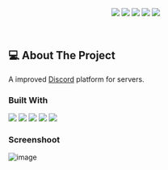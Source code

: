 
<p align="center">
  <a href="https://github.com/ByteKod/gg-ts-frontend/graphs/contributors"><img src="https://img.shields.io/github/contributors/ByteKod/gg-ts-frontend.svg?style=for-the-badge"></a>
  <a href="https://github.com/ByteKod/gg-ts-frontend/network/members"><img src="https://img.shields.io/github/forks/ByteKod/gg-ts-frontend.svg?style=for-the-badge"></a>
  <a href="https://github.com/ByteKod/gg-ts-frontend/stargazers"><img src="https://img.shields.io/github/stars/ByteKod/gg-ts-frontend.svg?style=for-the-badge"></a>
  <a href="https://github.com/ByteKod/gg-ts-frontend/issues"><img src="https://img.shields.io/github/issues/ByteKod/gg-ts-frontend.svg?style=for-the-badge"></a>
  <a href="https://github.com/ByteKod/gg-ts-frontend/blob/master/LICENSE"><img src="https://img.shields.io/github/license/ByteKod/gg-ts-frontend.svg?style=for-the-badge"></a>
</p>
<br />

## 💻 About The Project

  <p align="">A improved <a href="https://discord.com" target="_blank">Discord</a> platform for servers.</p>

</p>


### Built With
<p>
  
<img src="https://img.shields.io/badge/Nest.js-E0234E?style=for-the-badge&logo=NestJS&logoColor=white"/>
<img src="https://img.shields.io/badge/Styled Components-DB7093?style=for-the-badge&logo=styled-components&logoColor=white"/>
<img src="https://img.shields.io/badge/React.js-61DAFB?style=for-the-badge&logo=React&logoColor=black"/>
<img src="https://img.shields.io/badge/Discord.js-5865F2?style=for-the-badge&logo=Discord&logoColor=white"/>
<img src="https://img.shields.io/badge/Typescript-3178C6?style=for-the-badge&logo=TypeScript&logoColor=white"/>
  </p>
  
 ### Screenshoot
![image](https://user-images.githubusercontent.com/99546413/153964539-ab4cc2ac-48e3-4045-b9a0-0f1bfefb53cd.png)
